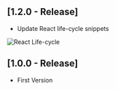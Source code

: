 ## [1.2.0 - Release]

- Update React life-cycle snippets

![React Life-cycle](https://github.com/walteribeiro/full-react-snippets/raw/master/images/lifecycle.jpg 'React Life-cycle')

## [1.0.0 - Release]

- First Version
